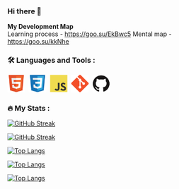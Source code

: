 ### Hi there 👋
**My Development Map** <br>
Learning process - https://goo.su/EkBwc5
Mental map - https://goo.su/kkNhe

### :hammer_and_wrench: Languages and Tools :
<div>
  <img src="https://github.com/devicons/devicon/blob/master/icons/html5/html5-original.svg" title="HTML" alt="HTML" width="40" height="40"/>&nbsp;
  <img src="https://github.com/devicons/devicon/blob/master/icons/css3/css3-original.svg" title="CSS" alt="CSS" width="40" height="40"/>&nbsp;
  <img src="https://github.com/devicons/devicon/blob/master/icons/javascript/javascript-original.svg" title="JavaScript" alt="JavaScript" width="40" height="40"/>&nbsp;
  <img src="https://github.com/devicons/devicon/blob/master/icons/git/git-original.svg" title="git" alt="git" width="40" height="40"/>&nbsp;
  <img src="https://github.com/devicons/devicon/blob/master/icons/github/github-original.svg" title="github" alt="github" width="40" height="40"/>&nbsp;
</div>

### :fire: My Stats :
[![GitHub Streak](http://github-readme-streak-stats.herokuapp.com?user=emtrend&theme=dark&background=000000)](https://git.io/streak-stats)

[![GitHub Streak](http://github-readme-streak-stats.herokuapp.com?user=emtrend&theme=vue)](https://git.io/streak-stats)

[![Top Langs](https://github-readme-stats.vercel.app/api/top-langs/?username=emtrend&layout=compact&theme=vision-friendly-dark)](https://github.com/anuraghazra/github-readme-stats)

[![Top Langs](https://github-readme-stats.vercel.app/api/top-langs/?username=emtrend&layout=compact&theme=vision-friendly-dark)](https://github.com/anuraghazra/github-readme-stats)

[![Top Langs](https://github-readme-stats.vercel.app/api/top-langs/?username=emtrend)](https://github.com/anuraghazra/github-readme-stats)
